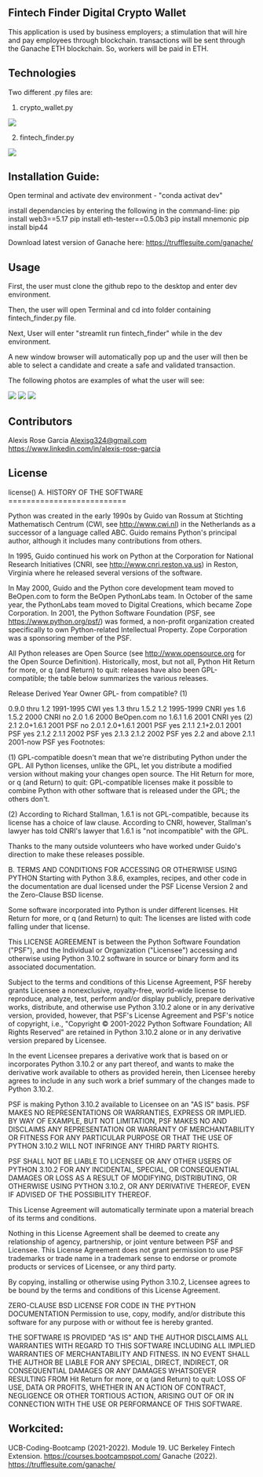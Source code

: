 ## Fintech Finder Digital Crypto Wallet 

This application is used by business employers; a stimulation that will hire and pay employees through blockchain.  transactions will be sent through the Ganache ETH blockchain.  So, workers will be paid in ETH.  

## Technologies 

Two different .py files are: 

1.  crypto_wallet.py

![](https://github.com/Alexisg324/digital_crypto_wallet/blob/main/Digital_Crypto_Wallet/user_examples/Screen%20Shot%202022-05-31%20at%201.26.47%20AM.png)

2.  fintech_finder.py

![](https://github.com/Alexisg324/digital_crypto_wallet/blob/main/Digital_Crypto_Wallet/user_examples/Screen%20Shot%202022-05-31%20at%201.27.01%20AM.png)

## Installation Guide: 

Open terminal and activate dev environment - "conda activat dev"

install dependancies by entering the following in the command-line: 
pip install web3==5.17
pip install eth-tester==0.5.0b3
pip install mnemonic
pip install bip44

Download latest version of Ganache here: https://trufflesuite.com/ganache/

## Usage

First, the user must clone the github repo to the desktop and enter dev environment. 

Then, the user will open Terminal and cd into folder containing fintech_finder.py file. 

Next, User will enter "streamlit run fintech_finder" while in the dev environment. 

A new window browser will automatically pop up and the user will then be able to select a candidate and create a safe and validated transaction. 

The following photos are examples of what the user will see: 

![](https://github.com/Alexisg324/digital_crypto_wallet/blob/main/Digital_Crypto_Wallet/user_examples/Screen%20Shot%202022-05-31%20at%202.38.17%20AM.png)
![](https://github.com/Alexisg324/digital_crypto_wallet/blob/main/Digital_Crypto_Wallet/user_examples/Screen%20Shot%202022-05-31%20at%202.38.32%20AM.png)
![](https://github.com/Alexisg324/digital_crypto_wallet/blob/main/Digital_Crypto_Wallet/user_examples/Screen%20Shot%202022-05-31%20at%202.38.41%20AM.png)

## Contributors
Alexis Rose Garcia Alexisg324@gmail.com https://www.linkedin.com/in/alexis-rose-garcia

## License
license() A. HISTORY OF THE SOFTWARE ==========================

Python was created in the early 1990s by Guido van Rossum at Stichting Mathematisch Centrum (CWI, see http://www.cwi.nl) in the Netherlands as a successor of a language called ABC. Guido remains Python's principal author, although it includes many contributions from others.

In 1995, Guido continued his work on Python at the Corporation for National Research Initiatives (CNRI, see http://www.cnri.reston.va.us) in Reston, Virginia where he released several versions of the software.

In May 2000, Guido and the Python core development team moved to BeOpen.com to form the BeOpen PythonLabs team. In October of the same year, the PythonLabs team moved to Digital Creations, which became Zope Corporation. In 2001, the Python Software Foundation (PSF, see https://www.python.org/psf/) was formed, a non-profit organization created specifically to own Python-related Intellectual Property. Zope Corporation was a sponsoring member of the PSF.

All Python releases are Open Source (see http://www.opensource.org for the Open Source Definition). Historically, most, but not all, Python Hit Return for more, or q (and Return) to quit: releases have also been GPL-compatible; the table below summarizes the various releases.

Release Derived Year Owner GPL- from compatible? (1)

0.9.0 thru 1.2 1991-1995 CWI yes 1.3 thru 1.5.2 1.2 1995-1999 CNRI yes 1.6 1.5.2 2000 CNRI no 2.0 1.6 2000 BeOpen.com no 1.6.1 1.6 2001 CNRI yes (2) 2.1 2.0+1.6.1 2001 PSF no 2.0.1 2.0+1.6.1 2001 PSF yes 2.1.1 2.1+2.0.1 2001 PSF yes 2.1.2 2.1.1 2002 PSF yes 2.1.3 2.1.2 2002 PSF yes 2.2 and above 2.1.1 2001-now PSF yes Footnotes:

(1) GPL-compatible doesn't mean that we're distributing Python under the GPL. All Python licenses, unlike the GPL, let you distribute a modified version without making your changes open source. The Hit Return for more, or q (and Return) to quit: GPL-compatible licenses make it possible to combine Python with other software that is released under the GPL; the others don't.

(2) According to Richard Stallman, 1.6.1 is not GPL-compatible, because its license has a choice of law clause. According to CNRI, however, Stallman's lawyer has told CNRI's lawyer that 1.6.1 is "not incompatible" with the GPL.

Thanks to the many outside volunteers who have worked under Guido's direction to make these releases possible.

B. TERMS AND CONDITIONS FOR ACCESSING OR OTHERWISE USING PYTHON Starting with Python 3.8.6, examples, recipes, and other code in the documentation are dual licensed under the PSF License Version 2 and the Zero-Clause BSD license.

Some software incorporated into Python is under different licenses. Hit Return for more, or q (and Return) to quit: The licenses are listed with code falling under that license.

This LICENSE AGREEMENT is between the Python Software Foundation ("PSF"), and the Individual or Organization ("Licensee") accessing and otherwise using Python 3.10.2 software in source or binary form and its associated documentation.

Subject to the terms and conditions of this License Agreement, PSF hereby grants Licensee a nonexclusive, royalty-free, world-wide license to reproduce, analyze, test, perform and/or display publicly, prepare derivative works, distribute, and otherwise use Python 3.10.2 alone or in any derivative version, provided, however, that PSF's License Agreement and PSF's notice of copyright, i.e., "Copyright © 2001-2022 Python Software Foundation; All Rights Reserved" are retained in Python 3.10.2 alone or in any derivative version prepared by Licensee.

In the event Licensee prepares a derivative work that is based on or incorporates Python 3.10.2 or any part thereof, and wants to make the derivative work available to others as provided herein, then Licensee hereby agrees to include in any such work a brief summary of the changes made to Python 3.10.2.

PSF is making Python 3.10.2 available to Licensee on an "AS IS" basis. PSF MAKES NO REPRESENTATIONS OR WARRANTIES, EXPRESS OR IMPLIED. BY WAY OF EXAMPLE, BUT NOT LIMITATION, PSF MAKES NO AND DISCLAIMS ANY REPRESENTATION OR WARRANTY OF MERCHANTABILITY OR FITNESS FOR ANY PARTICULAR PURPOSE OR THAT THE USE OF PYTHON 3.10.2 WILL NOT INFRINGE ANY THIRD PARTY RIGHTS.

PSF SHALL NOT BE LIABLE TO LICENSEE OR ANY OTHER USERS OF PYTHON 3.10.2 FOR ANY INCIDENTAL, SPECIAL, OR CONSEQUENTIAL DAMAGES OR LOSS AS A RESULT OF MODIFYING, DISTRIBUTING, OR OTHERWISE USING PYTHON 3.10.2, OR ANY DERIVATIVE THEREOF, EVEN IF ADVISED OF THE POSSIBILITY THEREOF.

This License Agreement will automatically terminate upon a material breach of its terms and conditions.

Nothing in this License Agreement shall be deemed to create any relationship of agency, partnership, or joint venture between PSF and Licensee. This License Agreement does not grant permission to use PSF trademarks or trade name in a trademark sense to endorse or promote products or services of Licensee, or any third party.

By copying, installing or otherwise using Python 3.10.2, Licensee agrees to be bound by the terms and conditions of this License Agreement.

ZERO-CLAUSE BSD LICENSE FOR CODE IN THE PYTHON DOCUMENTATION Permission to use, copy, modify, and/or distribute this software for any purpose with or without fee is hereby granted.

THE SOFTWARE IS PROVIDED "AS IS" AND THE AUTHOR DISCLAIMS ALL WARRANTIES WITH REGARD TO THIS SOFTWARE INCLUDING ALL IMPLIED WARRANTIES OF MERCHANTABILITY AND FITNESS. IN NO EVENT SHALL THE AUTHOR BE LIABLE FOR ANY SPECIAL, DIRECT, INDIRECT, OR CONSEQUENTIAL DAMAGES OR ANY DAMAGES WHATSOEVER RESULTING FROM Hit Return for more, or q (and Return) to quit: LOSS OF USE, DATA OR PROFITS, WHETHER IN AN ACTION OF CONTRACT, NEGLIGENCE OR OTHER TORTIOUS ACTION, ARISING OUT OF OR IN CONNECTION WITH THE USE OR PERFORMANCE OF THIS SOFTWARE.

## Workcited:
UCB-Coding-Bootcamp (2021-2022). Module 19. UC Berkeley Fintech Extension. https://courses.bootcampspot.com/
Ganache (2022). https://trufflesuite.com/ganache/
